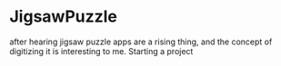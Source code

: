 # JigsawPuzzle
after hearing jigsaw puzzle apps are a rising thing, and the concept of digitizing it is interesting to me.  Starting a project
